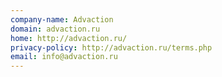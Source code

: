 ```yaml
---
company-name: Advaction
domain: advaction.ru
home: http://advaction.ru/
privacy-policy: http://advaction.ru/terms.php
email: info@advaction.ru
---
```




